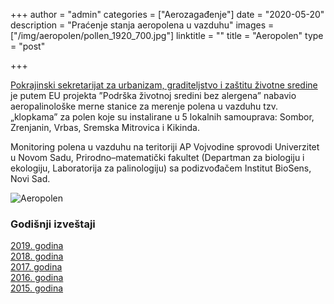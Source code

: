 +++
author = "admin"
categories = ["Aerozagađenje"]
date = "2020-05-20"
description = "Praćenje stanja aeropolena u vazduhu"
images = ["/img/aeropolen/pollen_1920_700.jpg"]
linktitle = ""
title = "Aeropolen"
type = "post"

+++

[Pokrajinski sekretarijat za urbanizam, graditeljstvo i zaštitu životne sredine](http://www.ekourbapv.vojvodina.gov.rs/rs/%d0%be%d0%bf%d1%88%d1%82%d0%b5-%d0%b8%d0%bd%d1%84%d0%be%d1%80%d0%bc%d0%b0%d1%86%d0%b8%d1%98%d0%b5-%d0%be-%d0%bc%d0%be%d0%bd%d0%b8%d1%82%d0%be%d1%80%d0%b8%d0%bd%d0%b3%d1%83-%d0%bf%d0%be%d0%bb%d0%b5/) je putem EU projekta ”Podrška životnoj sredini bez alergena” nabavio aeropalinološke merne stanice za merenje polena u vazduhu tzv. „klopkama” za polen koje su instalirane u 5 lokalnih samouprava: Sombor, Zrenjanin, Vrbas, Sremska Mitrovica i Kikinda.

Monitoring polena u vazduhu na teritoriji AP Vojvodine sprovodi Univerzitet u Novom Sadu, Prirodno–matematički fakultet (Departman za biologiju i ekologiju, Laboratorija za palinologiju) sa podizvođačem Institut BioSens, Novi Sad.

![Aeropolen](/img/aeropolen/zr-polen.png "Aeropolen")

### Godišnji izveštaji

[2019. godina](/docs/aeropolen_godisnji/ZR_polen_2019.pdf)  
[2018. godina](/docs/aeropolen_godisnji/ZR_polen_2018.pdf)  
[2017. godina](/docs/aeropolen_godisnji/ZR_polen_2017.pdf)  
[2016. godina](/docs/aeropolen_godisnji/ZR_polen_2016.pdf)  
[2015. godina](/docs/aeropolen_godisnji/ZR_polen_2015.pdf)
